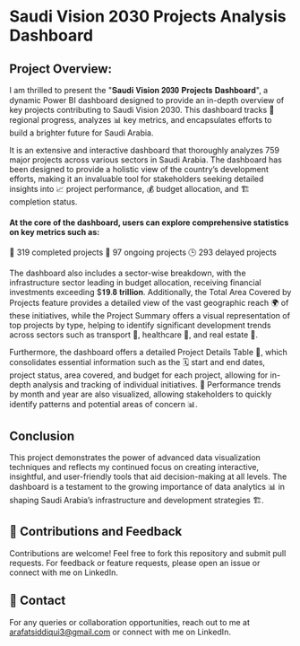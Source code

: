 # Saudi Vision 2030 Projects Analysis Dashboard

## Project Overview:

I am thrilled to present the "𝐒𝐚𝐮𝐝𝐢 𝐕𝐢𝐬𝐢𝐨𝐧 𝟐𝟎𝟑𝟎 𝐏𝐫𝐨𝐣𝐞𝐜𝐭𝐬 𝐃𝐚𝐬𝐡𝐛𝐨𝐚𝐫𝐝", a dynamic Power BI dashboard designed to provide an in-depth overview of key projects contributing to Saudi Vision 2030. This dashboard tracks 📍 regional progress, analyzes 📊 key metrics, and encapsulates efforts to build a brighter future for Saudi Arabia.

It is an extensive and interactive dashboard that thoroughly analyzes 759 major projects across various sectors in Saudi Arabia. The dashboard has been designed to provide a holistic view of the country’s development efforts, making it an invaluable tool for stakeholders seeking detailed insights into 📈 project performance, 💰 budget allocation, and 🏗️ completion status.

#### At the core of the dashboard, users can explore comprehensive statistics on key metrics such as:

🏁 319 completed projects
🔄 97 ongoing projects
🕒 293 delayed projects

The dashboard also includes a sector-wise breakdown, with the infrastructure sector leading in budget allocation, receiving financial investments exceeding $𝟏𝟗.𝟖 𝐭𝐫𝐢𝐥𝐥𝐢𝐨𝐧. Additionally, the Total Area Covered by Projects feature provides a detailed view of the vast geographic reach 🌍 of these initiatives, while the Project Summary offers a visual representation of top projects by type, helping to identify significant development trends across sectors such as transport 🚚, healthcare 🏥, and real estate 🏢.

Furthermore, the dashboard offers a detailed Project Details Table 📝, which consolidates essential information such as the 🗓️ start and end dates, project status, area covered, and budget for each project, allowing for in-depth analysis and tracking of individual initiatives. 📅 Performance trends by month and year are also visualized, allowing stakeholders to quickly identify patterns and potential areas of concern 📊.

## Conclusion

This project demonstrates the power of advanced data visualization techniques and reflects my continued focus on creating interactive, insightful, and user-friendly tools that aid decision-making at all levels. The dashboard is a testament to the growing importance of data analytics 📊 in shaping Saudi Arabia’s infrastructure and development strategies 🏗️.

## 🤝 Contributions and Feedback
Contributions are welcome! Feel free to fork this repository and submit pull requests. For feedback or feature requests, please open an issue or connect with me on LinkedIn.

## 📧 Contact
For any queries or collaboration opportunities, reach out to me at arafatsiddiqui3@gmail.com or connect with me on LinkedIn.
